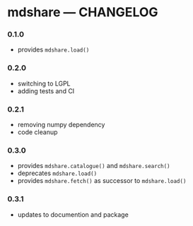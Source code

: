 # mdshare &mdash; CHANGELOG

### 0.1.0
- provides `mdshare.load()`

### 0.2.0
- switching to LGPL
- adding tests and CI

### 0.2.1
- removing numpy dependency
- code cleanup

### 0.3.0
- provides `mdshare.catalogue()` and `mdshare.search()`
- deprecates `mdshare.load()`
- provides `mdshare.fetch()` as successor to `mdshare.load()`

### 0.3.1
- updates to documention and package